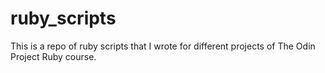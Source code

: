 # ruby_scripts

This is a repo of ruby scripts that I wrote for different projects of
The Odin Project Ruby course.
